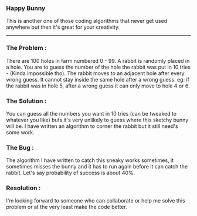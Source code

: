 ### Happy Bunny
This is another one of those coding algorithms that never get used anywhere but then it's great for your creativity.
<hr>

### The Problem :
There are 100 holes in farm numbered 0 - 99.
A rabbit is randomly placed in a hole.
You are to guess the number of the hole the rabbit was put in 10 tries - (Kinda impossible tho).
The rabbit moves to an adjacent hole after every wrong guess.
It cannot stay inside the same hole after a wrong guess.
eg: if the rabbit was in hole 5, after a wrong guess it can only move to hole 4 or 6.

### The Solution :
You can guess all the numbers you want in 10 tries (can be tweaked to whatever you like) buts it's very unlikely to guess where this sketchy bunny will be.
I have written an algorithm to corner the rabbit but it still need's some work.

### The Bug :
The algorithm I have written to catch this sneaky works sometimes, it sometimes misses the bunny and it has to run again before it can catch the rabbit.
Let's say probability of success is about 40%.

### Resolution :
I'm looking forward to someone who can collaborate or help me solve this problem or at the very least make the code better.

